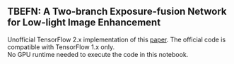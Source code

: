 ## TBEFN: A Two-branch Exposure-fusion Network for Low-light Image Enhancement
Unofficial TensorFlow 2.x implementation of this [paper](https://ieeexplore.ieee.org/document/9261119). The official code is compatible with TensorFlow 1.x only.  
No GPU runtime needed to execute the code in this notebook.
